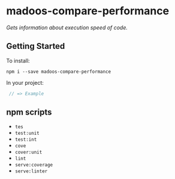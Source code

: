 # madoos-compare-performance

_Gets information about execution speed of code._

## Getting Started

To install:

    npm i --save madoos-compare-performance

In your project:

``` javascript
 // => Example
```

## npm scripts

   * `tes`
   * `test:unit`
   * `test:int`
   * `cove`
   * `cover:unit`
   * `lint`
   * `serve:coverage`
   * `serve:linter`

